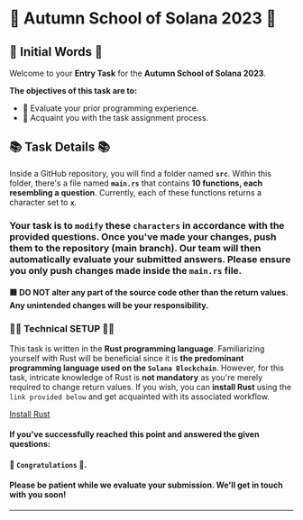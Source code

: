 # 💜 Autumn School of Solana 2023 💜

## 👋 Initial Words 👋

Welcome to your **Entry Task** for the **Autumn School of Solana 2023**.

**The objectives of this task are to:**
- 📝 Evaluate your prior programming experience.
- 📝 Acquaint you with the task assignment process.

## 📚 Task Details 📚

Inside a GitHub repository, you will find a folder named **`src`**. Within this folder, there's a file named **`main.rs`** that contains **10 functions, each resembling a question**. Currently, each of these functions returns a character set to **`x`**.

### Your task is to `modify` these `characters` in accordance with the provided questions. Once you've made your changes, push them to the repository (main branch). Our team will then automatically evaluate your submitted answers. Please ensure you only push changes made inside the `main.rs` file.

#### 🟥 DO NOT alter any part of the source code other than the return values. Any unintended changes will be your responsibility.

### 👩‍💻 Technical SETUP 👩‍💻

This task is written in the **Rust programming language**. Familiarizing yourself with Rust will be beneficial since it is **the predominant programming language used on the `Solana Blockchain`**. However, for this task, intricate knowledge of Rust is **not mandatory** as you're merely required to change return values. If you wish, you can **install Rust** using the `link provided below` and get acquainted with its associated workflow.

[Install Rust](https://www.rust-lang.org/tools/install)

#### If you've successfully reached this point and answered the given questions:
#### 👏 `Congratulations` 👏.
#### Please be patient while we evaluate your submission. We'll get in touch with you soon!

---
